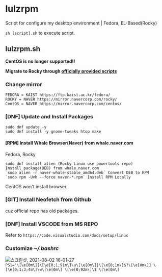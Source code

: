 # lulzrpm
Script for configure my desktop environment | Fedora, EL-Based(Rocky)

`sh [script].sh` to execute script.

## **lulzrpm.sh**
**CentOS is no longer supported!!**

**Migrate to Rocky through [officially provided scripts](https://raw.githubusercontent.com/rocky-linux/rocky-tools/main/migrate2rocky/migrate2rocky.sh)**
### Change **mirror**
```
FEDORA = KAIST https://ftp.kaist.ac.kr/fedora/
ROCKY = NAVER https://mirror.navercorp.com/rocky/
CentOS = NAVER https://mirror.navercorp.com/centos/
```

### **[DNF]** Update and Install Packages
`sudo dnf update -y`   
`sudo dnf install -y gnome-tweaks htop make`   

#### **[RPM]** Install Whale Browser(Naver) from whale.naver.com
Fedora, Rocky  
```
sudo dnf install alien (Rocky Linux use powertools repo)
Install package(DEB) from whale.naver.com   
`sudo alien -r naver-whale-stable_amd64.deb` Convert DEB to RPM    
`sudo rpm -Uvh --force naver-*.rpm` Install RPM Locally
```
CentOS won't install browser.    

### **[GIT]** Install Neofetch from Github
cuz official repo has old packages.   

### **[DNF]** Install VSCODE from MS REPO
Refer to `https://code.visualstudio.com/docs/setup/linux`    

### Customize *~/.bashrc*
![스크린샷, 2021-08-02 16-01-27](https://user-images.githubusercontent.com/42508318/127818048-d229e0d1-b36c-4eb1-bc64-30028421384b.png)    
`PS1='\[\e[0m\][\[\e[0;1;91m\]\u\[\e[0m\]|\[\e[0;1m\]$?\[\e[0m\]] \[\e[0;1;3;4m\]\w\[\e[0m\] \[\e[0;92m\]\$ \[\e[0m\]`    


